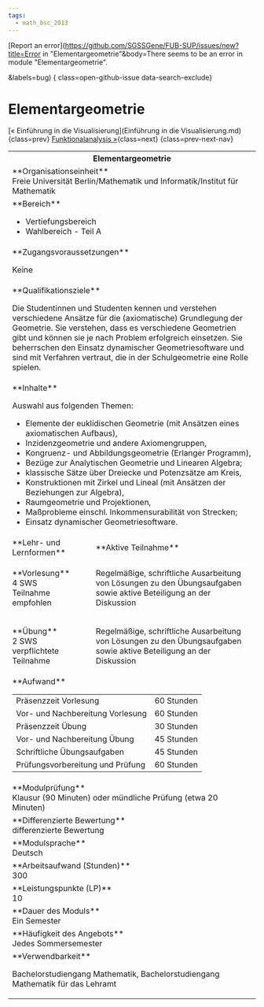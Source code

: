 ```yaml
---
tags:
  - math_bsc_2013
---
```

[Report an error](https://github.com/SGSSGene/FUB-SUP/issues/new?title=Error in "Elementargeometrie"&body=There seems to be an error in module "Elementargeometrie".

<Describe here a slightly more detailed description of what is wrong>&labels=bug)
{ class=open-github-issue data-search-exclude}

# Elementargeometrie

[« Einführung in die Visualisierung](Einführung in die Visualisierung.md){class=prev}
[Funktionalanalysis »](Funktionalanalysis.md){class=next}
{class=prev-next-nav}

<table markdown id="moduledesc">
<tr markdown class="moduledesc_head"><th colspan="2">Elementargeometrie </th></tr>
<tr markdown><td colspan="2">**Organisationseinheit**   <br>Freie Universität Berlin/Mathematik und Informatik/Institut für Mathematik</td></tr>

<tr markdown><td colspan="2">**Bereich**<br>


- Vertiefungsbereich
- Wahlbereich - Teil A

</td></tr>

<tr markdown><td colspan="2">**Zugangsvoraussetzungen** <br>

Keine


</td></tr>
<tr markdown><td colspan="2">**Qualifikationsziele**    <br>

Die Studentinnen und Studenten kennen und verstehen verschiedene Ansätze für
die (axiomatische) Grundlegung der Geometrie. Sie verstehen, dass es
verschiedene Geometrien gibt und können sie je nach Problem erfolgreich
einsetzen. Sie beherrschen den Einsatz dynamischer Geometriesoftware und
sind mit Verfahren vertraut, die in der Schulgeometrie eine Rolle spielen.


</td></tr>
<tr markdown><td colspan="2">**Inhalte**                <br>

Auswahl aus folgenden Themen:

- Elemente der euklidischen Geometrie (mit Ansätzen eines axiomatischen
  Aufbaus),
- Inzidenzgeometrie und andere Axiomengruppen,
- Kongruenz- und Abbildungsgeometrie (Erlanger Programm),
- Bezüge zur Analytischen Geometrie und Linearen Algebra;
- klassische Sätze über Dreiecke und Potenzsätze am Kreis,
- Konstruktionen mit Zirkel und Lineal (mit Ansätzen der Beziehungen zur
  Algebra),
- Raumgeometrie und Projektionen,
- Maßprobleme einschl. Inkommensurabilität von Strecken;
- Einsatz dynamischer Geometriesoftware.


</td></tr>

<tr markdown><td>**Lehr- und Lernformen**</td><td>**Aktive Teilnahme**</td></tr>
<tr markdown><td> **Vorlesung** <br>4 SWS <br> Teilnahme empfohlen</td><td>

Regelmäßige, schriftliche Ausarbeitung von Lösungen zu den Übungsaufgaben sowie aktive Beteiligung an der Diskussion
</td></tr>
<tr markdown><td> **Übung** <br>2 SWS <br> verpflichtete Teilnahme</td><td>

Regelmäßige, schriftliche Ausarbeitung von Lösungen zu den Übungsaufgaben sowie aktive Beteiligung an der Diskussion
</td></tr>
<tr markdown><td colspan="2">**Aufwand**                <br>
<table class="aufwand_table">
<tr><td>Präsenzzeit Vorlesung</td><td>60 Stunden</td></tr>
<tr><td>Vor- und Nachbereitung Vorlesung</td><td>60 Stunden</td></tr>
<tr><td>Präsenzzeit Übung</td><td>30 Stunden</td></tr>
<tr><td>Vor- und Nachbereitung Übung</td><td>45 Stunden</td></tr>
<tr><td>Schriftliche Übungsaufgaben</td><td>45 Stunden</td></tr>
<tr><td>Prüfungsvorbereitung und Prüfung</td><td>60 Stunden</td></tr>
</table>

</td></tr>
<tr markdown><td colspan="2">**Modulprüfung**             <br>Klausur (90 Minuten) oder mündliche Prüfung (etwa 20 Minuten)


</td></tr>
<tr markdown><td colspan="2">**Differenzierte Bewertung** <br>differenzierte Bewertung

</td></tr>
<tr markdown><td colspan="2">**Modulsprache**             <br>Deutsch</td></tr>
<tr markdown><td colspan="2">**Arbeitsaufwand (Stunden)** <br>300</td></tr>
<tr markdown><td colspan="2">**Leistungspunkte (LP)**     <br>10</td></tr>
<tr markdown><td colspan="2">**Dauer des Moduls**         <br>Ein Semester</td></tr>
<tr markdown><td colspan="2">**Häufigkeit des Angebots**  <br>Jedes Sommersemester</td></tr>
<tr markdown><td colspan="2">**Verwendbarkeit**           <br>

Bachelorstudiengang Mathematik, Bachelorstudiengang Mathematik für das
Lehramt


</td></tr>

</table>
